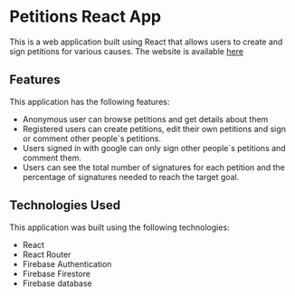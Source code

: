 # Petitions React App

This is a web application built using React that allows users to create and sign petitions for various causes. 
The website is available [here](https://petitions.vutov.org/)


## Features

This application has the following features:

- Anonymous user can browse petitions and get details about them
- Registered users can create petitions, edit their own petitions and sign or comment other people`s petitions.
- Users signed in with google can only sign other people`s petitions and comment them.
- Users can see the total number of signatures for each petition and the percentage of signatures needed to reach the target goal.


## Technologies Used

This application was built using the following technologies:

- React
- React Router
- Firebase Authentication
- Firebase Firestore
- Firebase database



